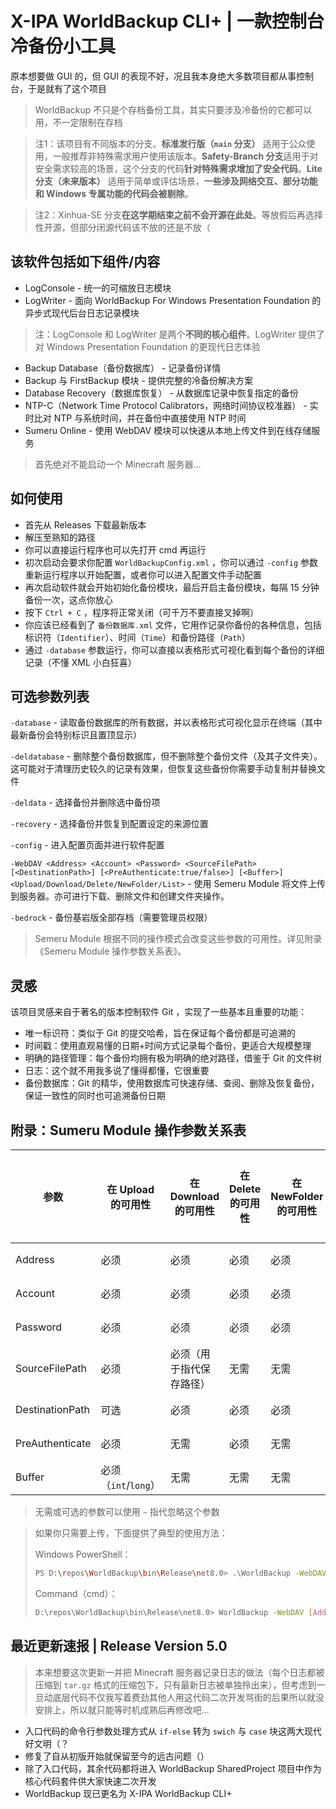 ﻿# X-IPA WorldBackup CLI+ | 一款控制台冷备份小工具

原本想要做 GUI 的，但 GUI 的表现不好，况且我本身绝大多数项目都从事控制台，于是就有了这个项目

> WorldBackup 不只是个存档备份工具，其实只要涉及冷备份的它都可以用，不一定限制在存档

> 注1：该项目有不同版本的分支。**标准发行版（`main` 分支）** 适用于公众使用，一般推荐非特殊需求用户使用该版本。**Safety-Branch 分支**适用于对安全需求较高的场景，这个分支的代码**针对特殊需求增加了安全代码**。**Lite 分支（未来版本）** 适用于简单或评估场景，**一些涉及网络交互、部分功能和 Windows 专属功能的代码会被剔除**。

> 注2：Xinhua-SE 分支**在这学期结束之前不会开源在此处**。等放假后再选择性开源，但部分闭源代码该不放的还是不放（

## 该软件包括如下组件/内容

- LogConsole - 统一的可缩放日志模块
- LogWriter - 面向 WorldBackup For Windows Presentation Foundation 的异步式现代后台日志记录模块

> 注：LogConsole 和 LogWriter 是两个**不同的核心组件**。LogWriter 提供了对 Windows Presentation Foundation 的更现代日志体验

- Backup Database（备份数据库） - 记录备份详情
- Backup 与 FirstBackup 模块 - 提供完整的冷备份解决方案
- Database Recovery（数据库恢复） - 从数据库记录中恢复指定的备份
- NTP-C（Network Time Protocol Calibrators，网络时间协议校准器） - 实时比对 NTP 与系统时间，并在备份中直接使用 NTP 时间
- Sumeru Online - 使用 WebDAV 模块可以快速从本地上传文件到在线存储服务

> 首先绝对不能启动一个 Minecraft 服务器...

## 如何使用

- 首先从 Releases 下载最新版本
- 解压至熟知的路径
- 你可以直接运行程序也可以先打开 cmd 再运行
- 初次启动会要求你配置 `WorldBackupConfig.xml` ，你可以通过 `-config` 参数重新运行程序以开始配置，或者你可以进入配置文件手动配置
- 再次启动软件就会开始初始化备份模块，最后开启主备份模块，每隔 15 分钟备份一次，这点你放心
- 按下 `Ctrl + C` ，程序将正常关闭（可千万不要直接叉掉啊）
- 你应该已经看到了 `备份数据库.xml` 文件，它用作记录你备份的各种信息，包括标识符（`Identifier`）、时间（`Time`）和备份路径（`Path`）
- 通过 `-database` 参数运行，你可以直接以表格形式可视化看到每个备份的详细记录（不懂 XML 小白狂喜）

## 可选参数列表

`-database` - 读取备份数据库的所有数据，并以表格形式可视化显示在终端（其中最新备份会特别标识且置顶显示）

`-deldatabase` - 删除整个备份数据库，但不删除整个备份文件（及其子文件夹）。这可能对于清理历史较久的记录有效果，但恢复这些备份你需要手动复制并替换文件

`-deldata` - 选择备份并删除选中备份项

`-recovery` - 选择备份并恢复到配置设定的来源位置

`-config` - 进入配置页面并进行软件配置

`-WebDAV <Address> <Account> <Password> <SourceFilePath> [<DestinationPath>] [<PreAuthenticate:true/false>] [<Buffer>] <Upload/Download/Delete/NewFolder/List>` - 使用 Semeru Module 将文件上传到服务器。亦可进行下载、删除文件和创建文件夹操作。

`-bedrock` - 备份基岩版全部存档（需要管理员权限）

> Semeru Module 根据不同的操作模式会改变这些参数的可用性。详见附录《Semeru Module 操作参数关系表》。

## 灵感

该项目灵感来自于著名的版本控制软件 Git ，实现了一些基本且重要的功能：

- 唯一标识符：类似于 Git 的提交哈希，旨在保证每个备份都是可追溯的
- 时间戳：使用直观易懂的日期+时间方式记录每个备份，更适合大规模整理
- 明确的路径管理：每个备份均拥有极为明确的绝对路径，借鉴于 Git 的文件树
- 日志：这个就不用我多说了懂得都懂，它很重要
- 备份数据库：Git 的精华，使用数据库可快速存储、查阅、删除及恢复备份，保证一致性的同时也可追溯备份日期

## 附录：Sumeru Module 操作参数关系表

| 参数 | 在 Upload 的可用性 | 在 Download 的可用性 | 在 Delete 的可用性 | 在 NewFolder 的可用性 | 在 List 的可用性 |
| --- | --- | --- | --- | --- | --- |
| Address | 必须 | 必须 | 必须 | 必须 | 必须 |
| Account | 必须 | 必须 | 必须 | 必须 | 必须 |
| Password | 必须 | 必须 | 必须 | 必须 | 必须 |
| SourceFilePath | 必须 | 必须（用于指代保存路径） | 无需 | 无需 | 无需 |
| DestinationPath | 可选 | 必须 | 必须 | 必须 | 无需 |
| PreAuthenticate | 必须 | 无需 | 必须 | 无需 | 无需 |
| Buffer | 必须（`int`/`long`） | 无需 | 无需 | 无需 | 无需 |

> 无需或可选的参数可以使用 `~` 指代忽略这个参数

> 如果你只需要上传，下面提供了典型的使用方法：
>
> Windows PowerShell：
> ```bash
> PS D:\repos\WorldBackup\bin\Release\net8.0> .\WorldBackup -WebDAV [Address] [Account] [Password] [SourceFile] [DestinationPath] [true/false] 4096 Upload
>```
> Command（cmd）：
>```bash
> D:\repos\WorldBackup\bin\Release\net8.0> WorldBackup -WebDAV [Address] [Account] [Password] [SourceFile] [DestinationPath] [true/false] 4096 Upload
>```

## 最近更新速报 | Release Version 5.0 

> 本来想要这次更新一并把 Minecraft 服务器记录日志的做法（每个日志都被压缩到	`tar.gz` 格式的压缩包下，只有最新日志被单独拎出来），但考虑到一旦动底层代码不仅我写着费劲其他人用这代码二次开发骂街的后果所以就没安排上，所以就只能等时机成熟后再修改吧...

- 入口代码的命令行参数处理方式从 `if-else` 转为 `swich` 与 `case` 块这两大现代好文明（？
- 修复了自从初版开始就保留至今的远古问题（）
- 除了入口代码，其余代码都将进入 WorldBackup SharedProject 项目中作为核心代码套件供大家快速二次开发
- WorldBackup 现已更名为 X-IPA WorldBackup CLI+